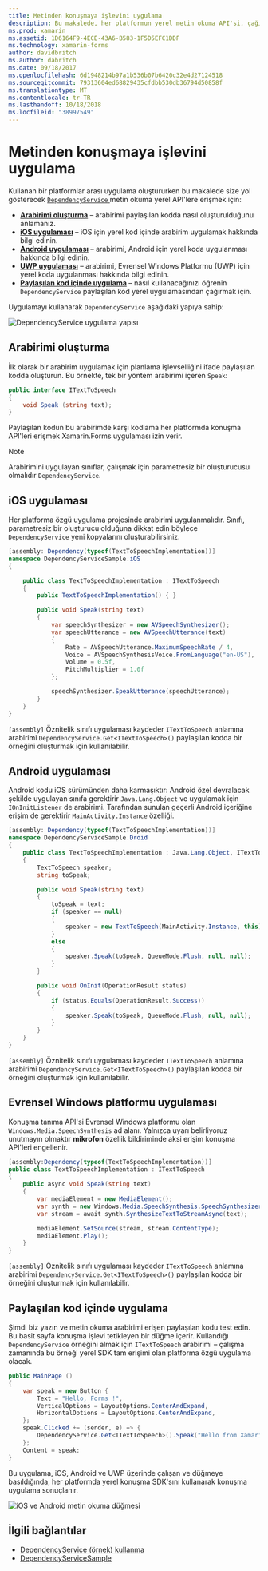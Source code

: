 ```yaml
---
title: Metinden konuşmaya işlevini uygulama
description: Bu makalede, her platformun yerel metin okuma API'si, çağırmak için Xamarin.Forms DependencyService sınıfı kullanmayı açıklar.
ms.prod: xamarin
ms.assetid: 1D6164F9-4ECE-43A6-B583-1F5D5EFC1DDF
ms.technology: xamarin-forms
author: davidbritch
ms.author: dabritch
ms.date: 09/18/2017
ms.openlocfilehash: 6d1948214b97a1b536b07b6420c32e4d27124518
ms.sourcegitcommit: 79313604ed68829435cfdbb530db36794d50858f
ms.translationtype: MT
ms.contentlocale: tr-TR
ms.lasthandoff: 10/18/2018
ms.locfileid: "38997549"
---
```

# <a name="implementing-text-to-speech"></a>Metinden konuşmaya işlevini uygulama

Kullanan bir platformlar arası uygulama oluştururken bu makalede size yol gösterecek [ `DependencyService` ](xref:Xamarin.Forms.DependencyService) metin okuma yerel API'lere erişmek için:

- **[Arabirimi oluşturma](#Creating_the_Interface)**  &ndash; arabirimi paylaşılan kodda nasıl oluşturulduğunu anlamanız.
- **[iOS uygulaması](#iOS_Implementation)**  &ndash; iOS için yerel kod içinde arabirim uygulamak hakkında bilgi edinin.
- **[Android uygulaması](#Android_Implementation)**  &ndash; arabirimi, Android için yerel koda uygulanması hakkında bilgi edinin.
- **[UWP uygulaması](#WindowsImplementation)**  &ndash; arabirimi, Evrensel Windows Platformu (UWP) için yerel koda uygulanması hakkında bilgi edinin.
- **[Paylaşılan kod içinde uygulama](#Implementing_in_Shared_Code)**  &ndash; nasıl kullanacağınızı öğrenin `DependencyService` paylaşılan kod yerel uygulamasından çağırmak için.

Uygulamayı kullanarak `DependencyService` aşağıdaki yapıya sahip:

![](text-to-speech-images/tts-diagram.png "DependencyService uygulama yapısı")

<a name="Creating_the_Interface" />

## <a name="creating-the-interface"></a>Arabirimi oluşturma

İlk olarak bir arabirim uygulamak için planlama işlevselliğini ifade paylaşılan kodda oluşturun. Bu örnekte, tek bir yöntem arabirimi içeren `Speak`:

```csharp
public interface ITextToSpeech
{
    void Speak (string text);
}
```

Paylaşılan kodun bu arabirimde karşı kodlama her platformda konuşma API'leri erişmek Xamarin.Forms uygulaması izin verir.

> [!NOTE]
> Arabirimini uygulayan sınıflar, çalışmak için parametresiz bir oluşturucusu olmalıdır `DependencyService`.

<a name="iOS_Implementation" />

## <a name="ios-implementation"></a>iOS uygulaması

Her platforma özgü uygulama projesinde arabirimi uygulanmalıdır. Sınıfı, parametresiz bir oluşturucu olduğuna dikkat edin böylece `DependencyService` yeni kopyalarını oluşturabilirsiniz.

```csharp
[assembly: Dependency(typeof(TextToSpeechImplementation))]
namespace DependencyServiceSample.iOS
{

    public class TextToSpeechImplementation : ITextToSpeech
    {
        public TextToSpeechImplementation() { }

        public void Speak(string text)
        {
            var speechSynthesizer = new AVSpeechSynthesizer();
            var speechUtterance = new AVSpeechUtterance(text)
            {
                Rate = AVSpeechUtterance.MaximumSpeechRate / 4,
                Voice = AVSpeechSynthesisVoice.FromLanguage("en-US"),
                Volume = 0.5f,
                PitchMultiplier = 1.0f
            };

            speechSynthesizer.SpeakUtterance(speechUtterance);
        }
    }
}
```

`[assembly]` Öznitelik sınıfı uygulaması kaydeder `ITextToSpeech` anlamına arabirimi `DependencyService.Get<ITextToSpeech>()` paylaşılan kodda bir örneğini oluşturmak için kullanılabilir.

<a name="Android_Implementation" />

## <a name="android-implementation"></a>Android uygulaması

Android kodu iOS sürümünden daha karmaşıktır: Android özel devralacak şekilde uygulayan sınıfa gerektirir `Java.Lang.Object` ve uygulamak için `IOnInitListener` de arabirimi. Tarafından sunulan geçerli Android içeriğine erişim de gerektirir `MainActivity.Instance` özelliği.

```csharp
[assembly: Dependency(typeof(TextToSpeechImplementation))]
namespace DependencyServiceSample.Droid
{
    public class TextToSpeechImplementation : Java.Lang.Object, ITextToSpeech, TextToSpeech.IOnInitListener
    {
        TextToSpeech speaker;
        string toSpeak;

        public void Speak(string text)
        {
            toSpeak = text;
            if (speaker == null)
            {
                speaker = new TextToSpeech(MainActivity.Instance, this);
            }
            else
            {
                speaker.Speak(toSpeak, QueueMode.Flush, null, null);
            }
        }

        public void OnInit(OperationResult status)
        {
            if (status.Equals(OperationResult.Success))
            {
                speaker.Speak(toSpeak, QueueMode.Flush, null, null);
            }
        }
    }
}
```

`[assembly]` Öznitelik sınıfı uygulaması kaydeder `ITextToSpeech` anlamına arabirimi `DependencyService.Get<ITextToSpeech>()` paylaşılan kodda bir örneğini oluşturmak için kullanılabilir.

<a name="WindowsImplementation" />

## <a name="universal-windows-platform-implementation"></a>Evrensel Windows platformu uygulaması

Konuşma tanıma API'si Evrensel Windows platformu olan `Windows.Media.SpeechSynthesis` ad alanı. Yalnızca uyarı belirliyoruz unutmayın olmaktır **mikrofon** özellik bildiriminde aksi erişim konuşma API'leri engellenir.

```csharp
[assembly:Dependency(typeof(TextToSpeechImplementation))]
public class TextToSpeechImplementation : ITextToSpeech
{
    public async void Speak(string text)
    {
        var mediaElement = new MediaElement();
        var synth = new Windows.Media.SpeechSynthesis.SpeechSynthesizer();
        var stream = await synth.SynthesizeTextToStreamAsync(text);

        mediaElement.SetSource(stream, stream.ContentType);
        mediaElement.Play();
    }
}
```

`[assembly]` Öznitelik sınıfı uygulaması kaydeder `ITextToSpeech` anlamına arabirimi `DependencyService.Get<ITextToSpeech>()` paylaşılan kodda bir örneğini oluşturmak için kullanılabilir.

<a name="Implementing_in_Shared_Code" />

## <a name="implementing-in-shared-code"></a>Paylaşılan kod içinde uygulama

Şimdi biz yazın ve metin okuma arabirimi erişen paylaşılan kodu test edin. Bu basit sayfa konuşma işlevi tetikleyen bir düğme içerir. Kullandığı `DependencyService` örneğini almak için `ITextToSpeech` arabirimi &ndash; çalışma zamanında bu örneği yerel SDK tam erişimi olan platforma özgü uygulama olacak.

```csharp
public MainPage ()
{
    var speak = new Button {
        Text = "Hello, Forms !",
        VerticalOptions = LayoutOptions.CenterAndExpand,
        HorizontalOptions = LayoutOptions.CenterAndExpand,
    };
    speak.Clicked += (sender, e) => {
        DependencyService.Get<ITextToSpeech>().Speak("Hello from Xamarin Forms");
    };
    Content = speak;
}
```

Bu uygulama, iOS, Android ve UWP üzerinde çalışan ve düğmeye basıldığında, her platformda yerel konuşma SDK'sını kullanarak konuşma uygulama sonuçlanır.

 ![iOS ve Android metin okuma düğmesi](text-to-speech-images/running.png "metin okuma örneği")


## <a name="related-links"></a>İlgili bağlantılar

- [DependencyService (örnek) kullanma](https://developer.xamarin.com/samples/xamarin-forms/UsingDependencyService/)
- [DependencyServiceSample](https://developer.xamarin.com/samples/xamarin-forms/DependencyService/DependencyServiceSample/)

